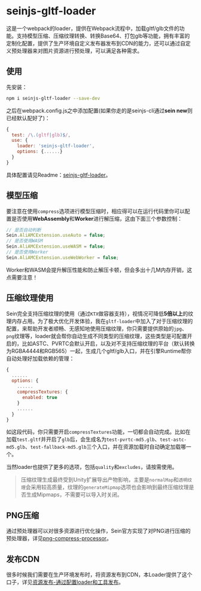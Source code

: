 # seinjs-gltf-loader

这是一个webpack的loader，提供在Webpack流程中，加载gltf/glb文件的功能。支持模型压缩、压缩纹理转换、转换Base64、打包glb等功能，拥有丰富的定制化配置，提供了生产环境自定义发布器发布到CDN的能力，还可以通过自定义预处理器来对图片资源进行预处理，可以满足各种需求。

## 使用

先安装：

```bash
npm i seinjs-gltf-loader --save-dev
```

之后在webpack.config.js之中添加配置(如果你走的是seinjs-cli通过**sein new**则已经默认配好了)：

```js
{
  test: /\.(gltf|glb)$/,
  use: {
    loader: 'seinjs-gltf-loader',
    options: {......}
  }
}
```

具体配置请见Readme：[seinjs-gltf-loader](https://github.com/hiloteam/seinjs-gltf-loader)。

## 模型压缩

要注意在使用`compress`选项进行模型压缩时，相应得可以在运行代码里你可以配置是否使用**WebAssembly**和**Worker**进行解压缩，这由下面三个参数控制：

```ts
// 是否自动判断
Sein.AliAMCExtension.useAuto = false;
// 是否使用WASM
Sein.AliAMCExtension.useWASM = false;
// 是否使用Worker
Sein.AliAMCExtension.useWebWorker = false;
```

Worker和WASM会提升解压性能和防止解压卡顿，但会多出十几M内存开销，这点需要注意！

## 压缩纹理使用

Sein完全支持压缩纹理的使用（通过`KTX`做容器支持），视情况可降低**5倍以上**的纹理内存占用。为了极大优化开发体验，我在`gltf-loader`中加入了对于压缩纹理的配置，来帮助开发者顺畅、无感知地使用压缩纹理，你只需要提供原始的`jpg`、`png`纹理等，loader就会帮你自动生成不同类型的压缩纹理，这些类型是可配置开启的，比如ASTC、PVRTC会默认开启，以及对不支持压缩纹理的平台（默认转换为RGBA4444和RGB565）一起，生成几个gltf/glb入口，并在引擎Runtime帮你自动处理好加载依赖的管理：

```js
{
  ......
  options: {
    ......
    compressTextures: {
      enabled: true
    }
    ......
  }
}
```

如这段代码，你只需要开启`compressTextures`功能，一切都会自动完成。比如在加载`test.gltf`并开启了`glb`后，会生成名为`test-pvrtc-md5.glb`、`test-astc-md5.glb`、`test-fallback-md5.glb`三个入口，并在资源加载时自动确定加载哪一个。

当然loader也提供了更多的选项，包括`quality`和`excludes`，请按需使用。

>压缩纹理生成最终受到Unity扩展导出产物影响，主要是`normalMap`和`透明纹理`会采用较高质量，纹理的`generateMipmap`选项也会影响到最终压缩纹理是否生成Mipmaps，不需要可以导入时关闭。

## PNG压缩

通过预处理器可以对很多资源进行优化操作，Sein官方实现了对PNG进行压缩的预处理器，详见[png-compress-processor](./PNG压缩处理器)。

## 发布CDN

很多时候我们需要在生产环境发布时，将资源发布到CDN，本Loader提供了这个口子，详见[资源发布-通过配置loader和工具发布](./resource-publisher#通过配置loader和工具发布)。
